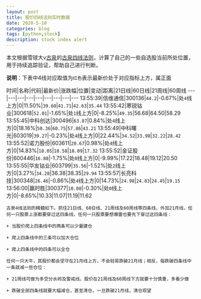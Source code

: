 ```yaml
---
layout: post
title: 股价四线法则实时数据
date: 2020-5-10
categories: blog
tags: [python,stock]
description: stock index alert
---
```



本文根据雪球大v[古泉](https://xueqiu.com/u/7148646888)的[古泉四线法则](https://xueqiu.com/7148646888/130498192)，计算了自己的一些自选股当前所处位置，用于持续追踪验证，帮助自己进行判断。

**说明**：下表中4线对应取值为`红色`表示最新价处于对应指标上方，属正面

时间|名称|代码|最新价|涨跌幅|位置|变动|距离|21日线|60日线|21周线|60周线
---|---|---|---|---|---|---|---|---
13:55:39|信维通信|300136|`44.2`|-0.67%|处`4`线上方|0|11.50%|`39.60`|`41.71`|`42.63`|`35.44`
13:55:42|寒锐钴业|300618|`52.01`|-1.65%|处`1`线上方|0|-8.25%|`49.35`|56.68|64.50|58.29
13:55:45|中科创达|300496|`63.87`|0.84%|处`4`线上方|0|18.16%|`58.36`|`60.75`|`57.86`|`43.21`
13:55:49|中科曙光|603019|`39.27`|-0.23%|处`4`线上方|0|22.44%|`34.52`|`33.90`|`32.22`|`28.42`
13:55:52|诺力股份|603611|`20.67`|0.98%|处`4`线上方|0|14.83%|`18.05`|`18.58`|`18.09`|`17.32`
13:55:52|金证股份|600446|`16.88`|-1.75%|处`0`线上方|0|-9.99%|17.22|18.48|19.12|20.50
13:55:55|华友钴业|603799|`35.56`|-1.52%|处`2`线上方|0|3.27%|`34.28`|36.38|38.35|`29.94`
13:55:57|长亮科技|300348|`26.46`|-0.86%|处`4`线上方|0|14.73%|`24.98`|`24.83`|`24.45`|`19.15`
13:56:00|赢时胜|300377|`10.08`|-0.30%|处`0`线上方|0|-8.65%|10.33|11.07|11.19|11.62

```
古泉4线法则的精髓如下。抓住21日线、60日线、21周线及60周线等四条线，外加21月线，任何一只股票上涨都要穿过这四条线，任何一只股票要想爆雷也要先下穿过这四条线：

+ 当股价爬上四条线中的两条可以少量建仓

+ 爬上四条线中的三条可以加大仓位

+ 爬上四条线中的四条可以全仓

任何一只大牛，其股价都会坚守在21月线上方，不会轻易跌破21月线；相反，每跌破四条线中一条就减一些仓位：

+ 21周线可做为多空分水岭及警戒线，股价在21周线及60周线下方就要十分慎重，多看少做

+ 跌破全部四条线就要大幅减仓，甚至清仓，一旦跌破21月线，清仓观望
```